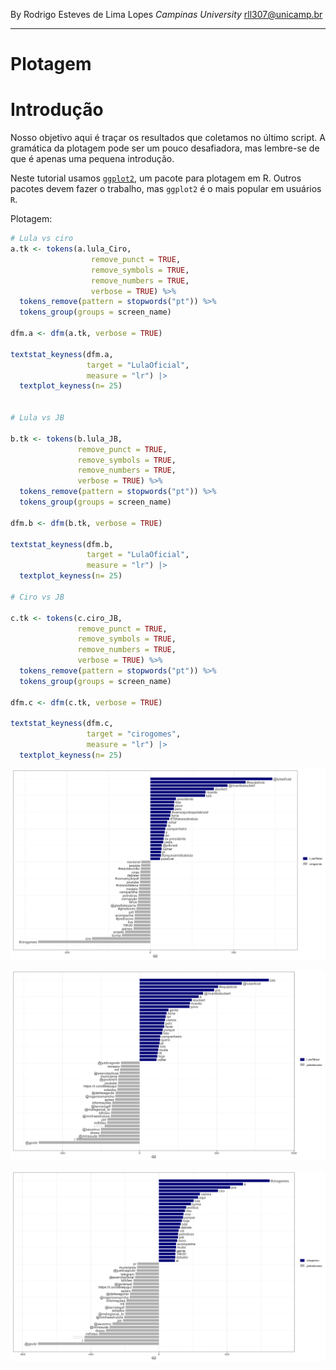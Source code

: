 By Rodrigo Esteves de Lima Lopes *Campinas University* [rll307\@unicamp.br](mailto:rll307@unicamp.br)

------------------------------------------------------------------------

# Plotagem

# Introdução

Nosso objetivo aqui é traçar os resultados que coletamos no último script. A gramática da plotagem pode ser um pouco desafiadora, mas lembre-se de que é apenas uma pequena introdução.

Neste tutorial usamos [`ggplot2`](https://ggplot2.tidyverse.org/index.html), um pacote para plotagem em R. Outros pacotes devem fazer o trabalho, mas `ggplot2` é o mais popular em usuários `R`.

Plotagem:

``` r
# Lula vs ciro
a.tk <- tokens(a.lula_Ciro,
                  remove_punct = TRUE,
                  remove_symbols = TRUE,
                  remove_numbers = TRUE,
                  verbose = TRUE) %>%
  tokens_remove(pattern = stopwords("pt")) %>%
  tokens_group(groups = screen_name)

dfm.a <- dfm(a.tk, verbose = TRUE)

textstat_keyness(dfm.a,
                 target = "LulaOficial",
                 measure = "lr") |> 
  textplot_keyness(n= 25)


# Lula vs JB

b.tk <- tokens(b.lula_JB,
               remove_punct = TRUE,
               remove_symbols = TRUE,
               remove_numbers = TRUE,
               verbose = TRUE) %>%
  tokens_remove(pattern = stopwords("pt")) %>%
  tokens_group(groups = screen_name)

dfm.b <- dfm(b.tk, verbose = TRUE)

textstat_keyness(dfm.b,
                 target = "LulaOficial",
                 measure = "lr") |> 
  textplot_keyness(n= 25)

# Ciro vs JB

c.tk <- tokens(c.ciro_JB,
               remove_punct = TRUE,
               remove_symbols = TRUE,
               remove_numbers = TRUE,
               verbose = TRUE) %>%
  tokens_remove(pattern = stopwords("pt")) %>%
  tokens_group(groups = screen_name)

dfm.c <- dfm(c.tk, verbose = TRUE)

textstat_keyness(dfm.c,
                 target = "cirogomes",
                 measure = "lr") |> 
  textplot_keyness(n= 25)
```

![Lula vs Ciro](images/lulaVSciro.png)

![Lula vs Bolsonaro](images/lulavsJB.png)

![Ciro vs Bolsonaro](images/ciroVSjb.png)
